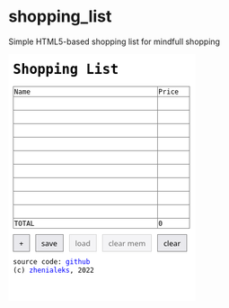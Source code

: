 # shopping_list
Simple HTML5-based shopping list for mindfull shopping

![screenshot](./screenshots/Screenshot_1.png)
